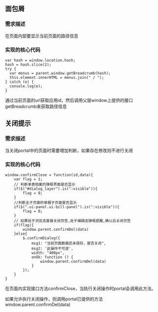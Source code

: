 ## 面包屑

### 需求描述

在页面内部要显示当前页面的路径信息

### 实现的核心代码

```
var hash = window.location.hash;
hash = hash.slice(2);
try {
  var menus = parent.window.getBreadcrumb(hash);
  this.element.innerHTML = menus.join(" / ");
} catch (e) {
  console.log(e);
}
```

通过当前页面的url获取应用id，然后调用父层window上提供的接口getBreadcrumb来获取路径信息

## 关闭提示
### 需求描述
当关闭portal中的页面时需要增加判断，如果存在修改则不进行关闭
### 实现的核心代码
```
window.confirmClose = function(id,data){
	var flag = 1;
	// 判断单表档案的弹框界面是否显示
	if($("#dialog_layer").is(":visible")){
		flag = 0;
	}
	//判断主子页面的单据子页面是否显示
	if($(".ui-panel.ui-bill-panel").is(":visible")){
		flag = 0;
	}
	// 如果处于浏览态直接关闭页签,处于编辑态弹框提醒,确认后关闭页签
	if(flag){
		window.parent.confirmDel(data)
	}else{
		$.confirmDialog({
			msg1: "当前页面数据还未保存，是否关闭",
			msg2: '此操作不可逆',
			width: "400px",
			onOk: function () {
				window.parent.confirmDel(data)
			}
		});
	}
}
```
在页面内实现接口方法confirmClose，当执行关闭操作时portal会调用此方法。

如果允许执行关闭操作，则调用portal已提供的方法window.parent.confirmDel(data)